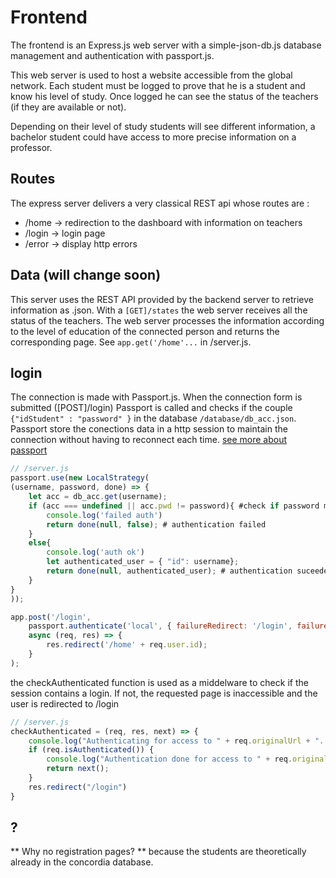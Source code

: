 # Frontend

The frontend is an Express.js web server with a simple-json-db.js database management and authentication with passport.js.

This web server is used to host a website accessible from the global network. Each student must be logged to prove that he is a student and know his level of study. Once logged he can see the status of the teachers (if they are available or not). 

Depending on their level of study students will see different information, a bachelor student could have access to more precise information on a professor.

## Routes
The express server delivers a very classical REST api whose routes are :
* /home -> redirection to the dashboard with information on teachers
* /login -> login page
* /error -> display http errors

## Data (will change soon)
This server uses the REST API provided by the backend server to retrieve information as .json. With a ```[GET]/states``` the web server receives all the status of the teachers.
The web server processes the information according to the level of education of the connected person and returns the corresponding page. 
See ```app.get('/home'...``` in /server.js.

## login
The connection is made with Passport.js.
When the connection form is submitted ([POST]/login) Passport is called and checks if the couple ``{"idStudent" : "password" }`` in the database ``/database/db_acc.json``.
Passport store the conections data in a http session to maintain the connection without having to reconnect each time.
[see more about passport](https://www.passportjs.org/packages/passport-local/)

```js
// /server.js
passport.use(new LocalStrategy(
(username, password, done) => {
    let acc = db_acc.get(username);
    if (acc === undefined || acc.pwd != password){ #check if password match
        console.log('failed auth')
        return done(null, false); # authentication failed
    } 
    else{
        console.log('auth ok')
        let authenticated_user = { "id": username};
        return done(null, authenticated_user); # authentication suceeded
    }  
}
));

app.post('/login', 
    passport.authenticate('local', { failureRedirect: '/login', failureMessage: true }),
    async (req, res) => {
        res.redirect('/home' + req.user.id);
    }
);
```

the checkAuthenticated function is used as a middelware to check if the session contains a login. If not, the requested page is inaccessible and the user is redirected to /login

```js
// /server.js
checkAuthenticated = (req, res, next) => {
    console.log("Authenticating for access to " + req.originalUrl + "...")
    if (req.isAuthenticated()) { 
        console.log("Authentication done for access to " + req.originalUrl);
        return next();
    }
    res.redirect("/login")
}
```

## ?
** Why no registration pages? **
because the students are theoretically already in the concordia database.
